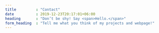 ```yaml
---
title         : "Contact"
date          : 2019-12-23T20:17:01+06:00
heading       : "Don’t be shy! Say <span>Hello.</span>"
form_heading  : "Tell me what you think of my projects and webpage!"
---
```


